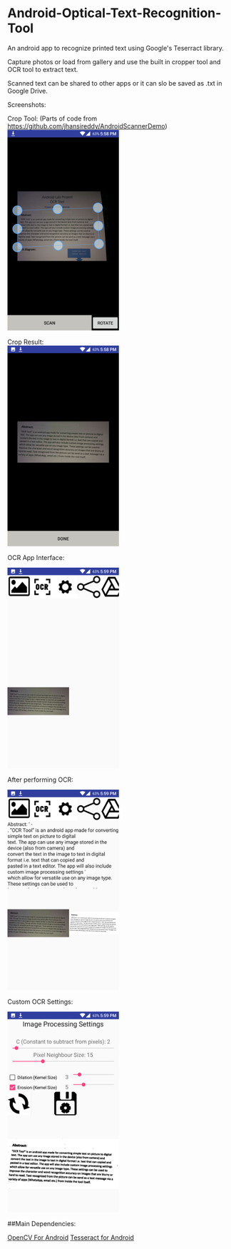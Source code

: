# Android-Optical-Text-Recognition-Tool
An android app to recognize printed text using Google's Teserract library.

Capture photos or load from gallery and use the built in cropper tool and OCR tool to extract text.

Scanned text can be shared to other apps or it can slo be saved as .txt in Google Drive.

Screenshots:

Crop Tool:
(Parts of code from https://github.com/jhansireddy/AndroidScannerDemo)  
<img src="https://github.com/pavitrakumar78/Android-Optical-Text-Recognition-Tool/blob/master/screenshots/Screenshot_20161013-175851.png" width="250" height = "450">  

Crop Result:  
<img src="https://github.com/pavitrakumar78/Android-Optical-Text-Recognition-Tool/blob/master/screenshots/Screenshot_20161013-175901.png" width="250" height = "450">  

OCR App Interface:

<img src="https://github.com/pavitrakumar78/Android-Optical-Text-Recognition-Tool/blob/master/screenshots/Screenshot_20161013-175909.png" width="250" height = "450">  

After performing OCR:

<img src="https://github.com/pavitrakumar78/Android-Optical-Text-Recognition-Tool/blob/master/screenshots/Screenshot_20161013-175919.png" width="250" height = "450">  

Custom OCR Settings:

<img src="https://github.com/pavitrakumar78/Android-Optical-Text-Recognition-Tool/blob/master/screenshots/Screenshot_20161013-175933.png" width="250" height = "450">  


##Main Dependencies:

[OpenCV For Android](http://opencv.org/platforms/android.html)
[Tesseract for Android](https://github.com/rmtheis/tess-two)
